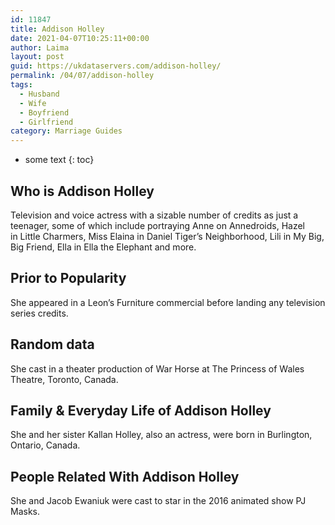 ```yaml
---
id: 11847
title: Addison Holley
date: 2021-04-07T10:25:11+00:00
author: Laima
layout: post
guid: https://ukdataservers.com/addison-holley/
permalink: /04/07/addison-holley
tags:
  - Husband
  - Wife
  - Boyfriend
  - Girlfriend
category: Marriage Guides
---
```


* some text
{: toc}


## Who is Addison Holley
                  
                  
                  
Television and voice actress with a sizable number of credits as just a teenager, some of which include portraying Anne on Annedroids, Hazel in Little Charmers, Miss Elaina in Daniel Tiger&#8217;s Neighborhood, Lili in My Big, Big Friend, Ella in Ella the Elephant and more.
                  
              
            
              
            
                
                
                
## Prior to Popularity
                  
                  
                  
She appeared in a Leon&#8217;s Furniture commercial before landing any television series credits.
                  
              
            
              
            
                
                
                
## Random data
                  
                  
                  
She cast in a theater production of War Horse at The Princess of Wales Theatre, Toronto, Canada.
                  
              
            
              
            
                
                
                
## Family & Everyday Life of Addison Holley
                  
                  
                  
She and her sister Kallan Holley, also an actress, were born in Burlington, Ontario, Canada.
                  
              
            
              
            
                
                
                
## People Related With Addison Holley
                  
                  
                  
She and Jacob Ewaniuk were cast to star in the 2016 animated show PJ Masks.
                  
              
            
              
            
                
              
            
              
              
            
            
              
            
          
          
          